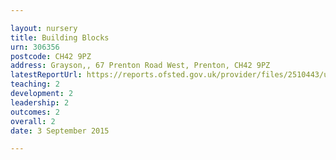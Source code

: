 ```yaml
---

layout: nursery
title: Building Blocks
urn: 306356
postcode: CH42 9PZ
address: Grayson,, 67 Prenton Road West, Prenton, CH42 9PZ
latestReportUrl: https://reports.ofsted.gov.uk/provider/files/2510443/urn/306356.pdf
teaching: 2
development: 2
leadership: 2
outcomes: 2
overall: 2
date: 3 September 2015

---
```

